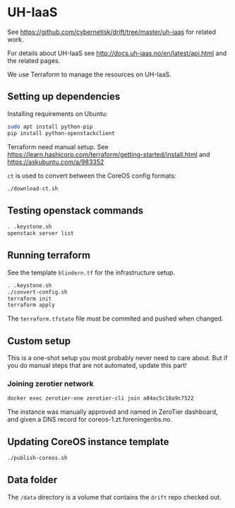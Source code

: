 # UH-IaaS

See https://github.com/cybernetisk/drift/tree/master/uh-iaas
for related work.

For details about UH-IaaS see
http://docs.uh-iaas.no/en/latest/api.html
and the related pages.

We use Terraform to manage the resources on UH-IaaS.

## Setting up dependencies

Installing requirements on Ubuntu:

```bash
sudo apt install python-pip
pip install python-openstackclient
```

Terraform need manual setup. See
https://learn.hashicorp.com/terraform/getting-started/install.html
and https://askubuntu.com/a/983352

`ct` is used to convert between the CoreOS config formats:

```bash
./download-ct.sh
```

## Testing openstack commands

```bash
. .keystone.sh
openstack server list
```

## Running terraform

See the template `blindern.tf` for the infrastructure setup.

```bash
. .keystone.sh
./convert-config.sh
terraform init
terraform apply
```

The `terraform.tfstate` file must be commited and pushed when changed.

## Custom setup

This is a one-shot setup you most probably never need to care about.
But if you do manual steps that are not automated, update this part!

### Joining zerotier network

```bash
docker exec zerotier-one zerotier-cli join a84ac5c10a9c7522
```

The instance was manually approved and named in ZeroTier dashboard,
and given a DNS record for coreos-1.zt.foreningenbs.no.

## Updating CoreOS instance template

```bash
./publish-coreos.sh
```

## Data folder

The `/data` directory is a volume that contains the `drift` repo checked out.
